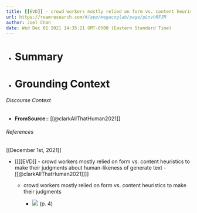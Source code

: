```yaml
---
title: [[EVD]] - crowd workers mostly relied on form vs. content heuristics to make their judgments about human-likeness of generate text - [[@clarkAllThatHuman2021]]
url: https://roamresearch.com/#/app/megacoglab/page/pLnvhRFJM
author: Joel Chan
date: Wed Dec 01 2021 14:35:21 GMT-0500 (Eastern Standard Time)
---
```


- # Summary
- # Grounding Context

###### Discourse Context

- **FromSource::** [[@clarkAllThatHuman2021]]

###### References

[[December 1st, 2021]]

- [[[[EVD]] - crowd workers mostly relied on form vs. content heuristics to make their judgments about human-likeness of generate text - [[@clarkAllThatHuman2021]]]]

    - crowd workers mostly relied on form vs. content heuristics to make their judgments

        - ![](https://firebasestorage.googleapis.com/v0/b/firescript-577a2.appspot.com/o/imgs%2Fapp%2Fmegacoglab%2FDaICOXT-Br.png?alt=media&token=d1dcd340-ae02-495c-b090-c5a5f43d69e1) (p. 4)
